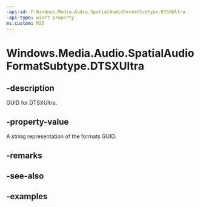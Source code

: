 ```yaml
---
-api-id: P:Windows.Media.Audio.SpatialAudioFormatSubtype.DTSXUltra
-api-type: winrt property
ms.custom: RS5
---
```


<!-- Property syntax.
public string DTSXUltra { get; }
-->

# Windows.Media.Audio.SpatialAudioFormatSubtype.DTSXUltra

## -description
GUID for DTSXUltra.

## -property-value
A string representation of the formats GUID.

## -remarks

## -see-also

## -examples

